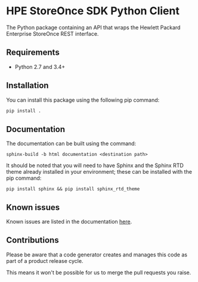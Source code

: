 # HPE StoreOnce SDK Python Client

The Python package containing an API that wraps the Hewlett Packard Enterprise StoreOnce REST interface.

## Requirements

* Python 2.7 and 3.4+

## Installation

You can install this package using the following pip command:

```sh
pip install .
```

## Documentation

The documentation can be built using the command:

```
sphinx-build -b html documentation <destination path>
```
It should be noted that you will need to have Sphinx and the Sphinx RTD theme already installed in your environment; 
these can be installed with the pip command:
```
pip install sphinx && pip install sphinx_rtd_theme
```

## Known issues

Known issues are listed in the documentation [here](./documentation/issues.rst).

## Contributions

Please be aware that a code generator creates and manages this code as part of a product release cycle.

This means it won't be possible for us to merge the pull requests you raise.